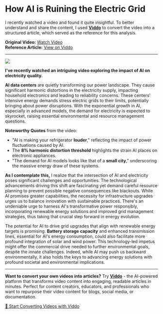 # How AI is Ruining the Electric Grid

I recently watched a video and found it quite insightful. To better understand and share the content, I used **[Viddo](https://viddo.pro/)** to convert the video into a structured article, which served as the reference for this analysis.

**Original Video:** [Watch Video](https://www.youtube.com/watch?v=3__HO-akNC8)  
**Reference Article:** [View on Viddo](https://viddo.pro/zh/video-result/6e474ac9-ec65-4715-ac7d-a261ee23f318)

---

![](https://www.youtube.com/embed/3__HO-akNC8)

**I've recently watched an intriguing video exploring the impact of AI on electricity quality.**

**AI data centers** are quietly transforming our power landscape. They cause significant harmonic distortions in the electricity supply, impacting household electronics and leading to reliability concerns. These centers' intensive energy demands stress electric grids to their limits, potentially bringing about power disruptions. With the exponential growth in AI, especially in advanced models, the demand for electricity is expected to skyrocket, raising essential environmental and resource management questions.

**Noteworthy Quotes** from the video:
- "AI is making your refrigerator **louder**," reflecting the impact of power fluctuations caused by AI.
- The **8% harmonic distortion threshold** highlights the strain AI places on electronic appliances.
- "The demand for AI models looks like that of a **small city**," underscoring the massive energy draw of these systems.

**As I contemplate this,** I realize that the intersection of AI and electricity poses significant challenges and opportunities. The technological advancements driving this shift are fascinating yet demand careful resource planning to prevent possible negative consequences like blackouts. While AI promises greater capabilities, the necessity for infrastructure upgrades urges us to balance innovation with sustainable practices. There's an undeniable urge to harness AI's transformative power responsibly, incorporating renewable energy solutions and improved grid management strategies, thus taking that crucial step forward in energy evolution.

The potential for AI to drive grid upgrades that align with renewable energy targets is promising. **Battery storage capacity** and enhanced transmission lines, essential for AI's energy consumption, could also facilitate more profound integration of solar and wind power. This technology-led impetus might offer the commercial drive needed to further environmental goals, despite the innate challenges. Indeed, while AI may push us backward environmentally, it also holds the keys to advancing energy solutions with profound societal and environmental implications.

---

**Want to convert your own videos into articles?** Try **[Viddo](https://viddo.pro/)** - the AI-powered platform that transforms video content into engaging, readable articles in minutes. Perfect for content creators, educators, and professionals who want to repurpose their video content for blogs, social media, or documentation.

[🚀 Start Converting Videos with Viddo](https://viddo.pro/)